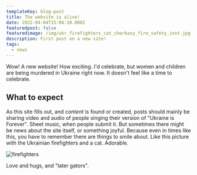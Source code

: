 ```yaml
---
templateKey: blog-post
title: The website is alive!
date: 2022-04-04T15:04:10.000Z
featuredpost: false
featuredimage: /img/ukr_firefighters_cat_cherkasy_fire_safety_inst.jpg
description: First post on a new site!
tags:
  - news
---
```


Wow! A new website! How exciting. I'd celebrate, but women and children are being murdered in Ukraine right now. It doesn't feel like a time to celebrate.

## What to expect

As this site fills out, and _content_ is found or created, posts should mainly be sharing video and audio of people singing their version of "Ukraine is Forever". Sheet music, when people submit it. But sometimes there might be news about the site itself, or something joyful. Because even in times like this, you have to remember there are things to smile about. Like this picture with the Ukrainian firefighters and a cat. Adorable.

![firefighters](/img/ukr_firefighters_cat_cherkasy_fire_safety_inst.jpg)

Love and hugs, and "later gators".
